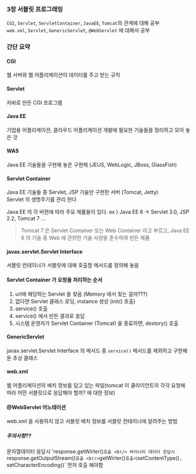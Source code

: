 ### 3장 서블릿 프로그래밍

`CGI`, `Servlet`, `ServletContainer`, `JavaEE`, `Tomcat`의 관계에 대해 공부<br/>
`web.xml`, `Servlet`, `GenericServlet`, `@WebServlet` 에 대해서 공부

### 간단 요약

#### CGI 
 웹 서버와 웹 어플리케이션이 데이터를 주고 받는 규칙
#### Servlet 
 자바로 만든 CGI 프로그램
#### Java EE 
 기업용 어플리케이션, 클라우드 어플리케이션 개발에 필요한 기술들을 정리하고 모아 놓은 것
#### WAS
Java EE 기술들을 구현해 놓은 구현체 (JEUS, WebLogic, JBoss, GlassFish)
#### Servlet Container
Java EE 기술들 중 Servlet, JSP 기술만 구현한 서버 (Tomcat, Jetty)<br/>
Servlet 의 생명주기를 관리 한다 

Java EE 의 각 버젼에 따라 주요 제품들이 있다.
ex ) Java EE 6 -> Servlet 3.0, JSP 2.2, Tomcat 7 ...
> Tomcat 7 은 Servlet Container 또는 Web Container 라고 부르고, Java EE 6 의 기술 중 Web 에 관련한 기술 사양을 준수하여 만든 제품

#### javax.servlet.Servlet Interface 
서블릿 컨테이너가 서블릿에 대해 호출할 메서드를 정의해 놓음

#### Servlet Container 가 요청을 처리하는 순서
1. url에 해당하는 Servlet 을 찾음 (Memory 에서 찾는 걸까???)
2. 없다면 Servlet 클래스 로딩, instance 생성 (init() 호출)
3. service() 호출
4. service() 에서 만든 결과로 응답
5. 시스템 운영자가 Servlet Container (Tomcat) 을 종료하면, destory() 호출

#### GenericServlet
javax.servlet.Servlet Interface 의 메서드 중 `service()` 메서드를 제외하고 구현해둔 추상 클래스

#### web.xml

웹 어플리케이션의 배치 정보를 담고 있는 파일(tomcat 이 클라이언트의 각각 요청에 따라 어떤 서블릿으로 응답해야 할까? 에 대한 정보)

#### @WebServlet 어노테이션
web.xml 을 사용하지 않고 서블릿 배치 정보를 서블릿 컨테이너에 알려주는 방법

##### 주의사항??
문자열데이터 응답시 'response.getWirter()` 호출 <br/>
바이너리 데이터 응답시 `response.getOutputStream()` 호출 <br/>
`getWirter()` 호출시 `setContentType()`, `setCharacterEncoding()` 먼저 호출 해야함